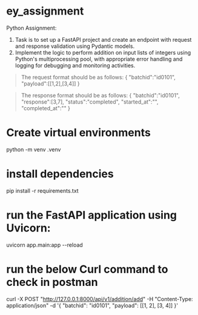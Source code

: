 # ey_assignment
Python Assignment:
1.	Task is to set up a FastAPI project and create an endpoint with request and response validation using Pydantic models. 
2.	Implement the logic to perform addition on input lists of integers using Python's multiprocessing pool, with appropriate error handling and logging for debugging and monitoring activities.

> The request format should be as follows: 
{
    "batchid":"id0101",
    "payload":[[1,2],[3,4]]
}

> The response format should be as follows:
{
    "batchid":"id0101",
    "response":[3,7],
    "status":"completed",
    "started_at":"<timestamp>",
    "completed_at":"<timestamp>"
}

 
# Create virtual environments
python -m venv .venv

# install dependencies
pip install -r requirements.txt

# run the FastAPI application using Uvicorn:
uvicorn app.main:app --reload

# run the below Curl command to check in postman
curl -X POST "http://127.0.0.1:8000/api/v1/addition/add" -H "Content-Type: application/json" -d '{
    "batchid": "id0101",
    "payload": [[1, 2], [3, 4]]
}'

